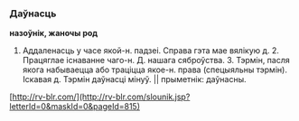 ### Даўнасць
**назоўнік, жаночы род**

1. Аддаленасць у часе якой-н. падзеі. Справа гэта мае вялікую д. 2. Працяглае існаванне чаго-н. Д. нашага сяброўства. 3. Тэрмін, пасля якога набываецца або траціцца якое-н. права (спецыяльны тэрмін). Іскавая д. Тэрмін даўнасці мінуў. || прыметнік: даўнасны.

<a rel="author">[http://rv-blr.com/](http://rv-blr.com/slounik.jsp?letterId=0&maskId=0&pageId=815)</a>
